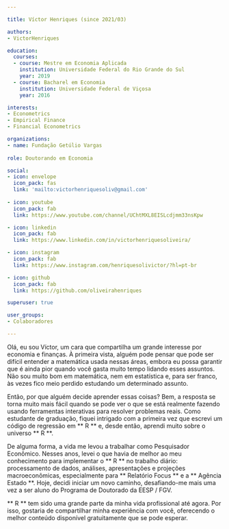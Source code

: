 ```yaml
---

title: Víctor Henriques (since 2021/03)

authors:
- VictorHenriques

education:
  courses:
  - course: Mestre em Economia Aplicada
    institution: Universidade Federal do Rio Grande do Sul
    year: 2019
  - course: Bacharel em Economia
    institution: Universidade Federal de Viçosa
    year: 2016

interests:
- Econometrics
- Empirical Finance
- Financial Econometrics

organizations:
- name: Fundação Getúlio Vargas
  
role: Doutorando em Economia

social:
- icon: envelope
  icon_pack: fas
  link: 'mailto:victorhenriquesoliv@gmail.com'
  
- icon: youtube
  icon_pack: fab
  link: https://www.youtube.com/channel/UChtMXL8EISLcdjmm33nsKpw

- icon: linkedin
  icon_pack: fab
  link: https://www.linkedin.com/in/victorhenriquesoliveira/

- icon: instagram
  icon_pack: fab
  link: https://www.instagram.com/henriquesolivictor/?hl=pt-br

- icon: github
  icon_pack: fab
  link: https://github.com/oliveirahenriques

superuser: true

user_groups:
- Colaboradores

---
```


Olá, eu sou Víctor, um cara que compartilha um grande interesse por economia e finanças. À primeira vista, alguém pode pensar que pode ser difícil entender a matemática usada nessas áreas, embora eu possa garantir que é ainda pior quando você gasta muito tempo lidando esses assuntos. Não sou muito bom em matemática, nem em estatística e, para ser franco, às vezes fico meio perdido estudando um determinado assunto.

Então, por que alguém decide aprender essas coisas? Bem, a resposta se torna muito mais fácil quando se pode ver o que se está realmente fazendo usando ferramentas interativas para resolver problemas reais. Como estudante de graduação, fiquei intrigado com a primeira vez que escrevi um código de regressão em ** R ** e, desde então, aprendi muito sobre o universo ** R **.

De alguma forma, a vida me levou a trabalhar como Pesquisador Econômico. Nesses anos, levei o que havia de melhor ao meu conhecimento para implementar o ** R ** no trabalho diário: processamento de dados, análises, apresentações e projeções macroeconômicas, especialmente para ** Relatório Focus ** e a ** Agência Estado **. Hoje, decidi iniciar um novo caminho, desafiando-me mais uma vez a ser aluno do Programa de Doutorado da EESP / FGV.

** R ** tem sido uma grande parte da minha vida profissional até agora. Por isso, gostaria de compartilhar minha experiência com você, oferecendo o melhor conteúdo disponível gratuitamente que se pode esperar.